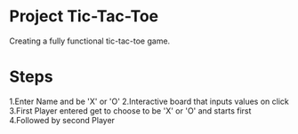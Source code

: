 # Project Tic-Tac-Toe

Creating a fully functional tic-tac-toe game.

# Steps

1.Enter Name and be 'X' or 'O'
2.Interactive board that inputs values on click
3.First Player entered get to choose to be 'X' or 'O' and starts first
4.Followed by second Player
